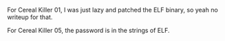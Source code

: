 For Cereal Killer 01, I was just lazy and patched the ELF binary, so yeah no writeup for that.

For Cereal Killer 05, the password is in the strings of ELF.
